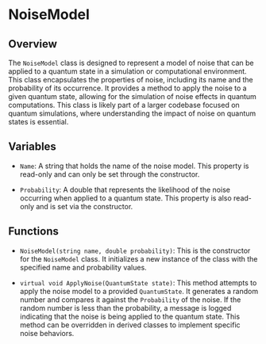 # NoiseModel

## Overview
The `NoiseModel` class is designed to represent a model of noise that can be applied to a quantum state in a simulation or computational environment. This class encapsulates the properties of noise, including its name and the probability of its occurrence. It provides a method to apply the noise to a given quantum state, allowing for the simulation of noise effects in quantum computations. This class is likely part of a larger codebase focused on quantum simulations, where understanding the impact of noise on quantum states is essential.

## Variables

- `Name`: A string that holds the name of the noise model. This property is read-only and can only be set through the constructor.
  
- `Probability`: A double that represents the likelihood of the noise occurring when applied to a quantum state. This property is also read-only and is set via the constructor.

## Functions

- `NoiseModel(string name, double probability)`: This is the constructor for the `NoiseModel` class. It initializes a new instance of the class with the specified name and probability values.

- `virtual void ApplyNoise(QuantumState state)`: This method attempts to apply the noise model to a provided `QuantumState`. It generates a random number and compares it against the `Probability` of the noise. If the random number is less than the probability, a message is logged indicating that the noise is being applied to the quantum state. This method can be overridden in derived classes to implement specific noise behaviors.